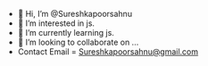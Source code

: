 - 👋 Hi, I’m @Sureshkapoorsahnu
- 👀 I’m interested in js.
- 🌱 I’m currently learning js.
- 💞️ I’m looking to collaborate on ...
- Contact Email = Sureshkapoorsahnu@gmail.com

<!---
Sureshkapoorsahnu/Sureshkapoorsahnu is a ✨ special ✨ repository because its `README.md` (this file) appears on your GitHub profile.
You can click the Preview link to take a look at your changes.
--->
